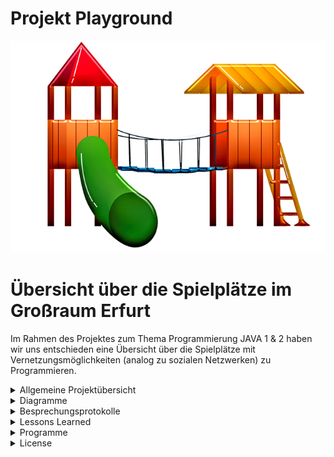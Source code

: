 # Projekt Playground

![alt text](https://github.com/fh-erfurt/Project-Playground/blob/main/share/images/Playground_Front.png)

# Übersicht über die Spielplätze im Großraum Erfurt
Im Rahmen des Projektes zum Thema Programmierung JAVA 1 & 2 haben wir uns entschieden eine Übersicht über die Spielplätze mit Vernetzungsmöglichkeiten (analog zu sozialen Netzwerken) zu Programmieren.

<details>
<summary> Allgemeine Projektübersicht </summary>
<br>

## Projektteam
<br>
Das soziale Projekt wurde im November 2020 von 


*  **Katja Fischer** - [Profil](https://github.com/Katja39)
*  **Mark Nottrott** - [Profil](https://github.com/sonicxte)
*  **Marvin Rupert** - [Profil](https://github.com/Marvin1803)
*  **Fabian Seeber** - [Profil](https://github.com/fabianseeber)

gegründet. Die Kernkompetenzen liegen im Entwickeln, Designen und Implementieren von Webseiten und Datenbankanwendungen.  Das Programm richtet sich an die Mütter und Väter, die einen angenehmen Spielplatz für ihre Kinder suchen.

## Manifest
https://github.com/fh-erfurt/Project-Playground/blob/main/share/MANIFEST

## CodeConventions
https://github.com/fh-erfurt/Project-Playground/blob/main/share/CODECONVENTIONS

## Möglichkeiten
Die Eltern können sich direkt untereinander vernetzen. Wir zeigen ihnen die Spielplätze in Erfurt, mit Angebot an Spielmöglichkeiten/Spielgeräten an.


## Funktionsweise
Sie können einen Zeitslot eintragen, in dem sie mit dem Kind den Spielplatz besuchen wollen, um bei hoher Frequentierung eventuell auf einen anderen Spielplatz auszuweichen. Die Hauptnutzungszeiten werden/können durch die Analyse der vergangenen Tage analysiert werden.
Sie können Defekte an Spielgeräten und den hygienischen Zustand der Spielplätze dokumentieren und melden.

## Anforderungsbeschreibung(Grob)
Die Grobziele wurden anhand der Anforderungsanalyse ermittelt.
Dies diente zur Überprüfung der S.M.A.R.T Kriterien des Projekts.
Grobziele sind:

	- Erstellung und Implementierung einer Übersicht von Spielplätzen und Möglichkeiten in und um Erfurt
	- Erstellung und Implementierung eines Netzwerkes- und Logistikverwaltungssystems

## Abgrenzungskriterien
Nicht zum Projektumfang gehören:

	- Die Personalverwaltung
	- Lohnbuchhaltung/Zeiterfassung
	- Rechnung und Mahnwesen

Hier werden lediglich Schnittstellen bereitgestellt, damit die erforderlichen Daten zu den externen Bearbeitern geschickt werden können.

</details>

<details>
<summary> Diagramme </summary>
<br>

    Hier werden die Diagramme eingefügt

<br>

</details>


<details>
<summary> Besprechungsprotokolle </summary>
<br>

<details>
	<summary> Java 1 </summary>
<br>

**1. Abgabe des Projektes**
- in der Form wird das noch nachgetragen
- Abgabe über Github
- Link zum Repository an Jonas übergeben
- Präsentationen können in dem Repository hinterlegt werden
- Abgabe am XX.XX.2021


</details>
<br>
<details>
<summary> Java 2 </summary>
<br>

    Hier kommen später alle Sachen zu Java 2 rein

<br>
</details>

</details>

<details>
<summary> Lessons Learned </summary>
<br>
<details>
<summary> Java 1 </summary>
<br>
- 4 Teammitglieder zu koordinieren gestaltete sich anfangs schwierig, wurde aber im laufe des Projektes immer besser.
- Die Versionskontrolle machte uns etwas schwierigkeiten aufgrund fehlender Erfahrung, machte aber im Nachhinein paralleles arbeiten sehr angenehm. Absprachen waren dennoch nötig.
- Der umgang mit Testklassen und Funktionen gestaltete sich anfangs schwierig, konnte aber mit steigender Erfahrung gemeistert werden.
- PlantUML erwies sich als mächtiges Tool um Diagramme zu erstellen und um zu setzen
- Die größte Schwierigkeit in diesem Projekt war das Umdenken von einer datenbankbasierten Logik, hatten wir an Anfang doch einige Probleme.
- Die Tests helfen bei der Programmierung und es ist schnelle kontrolle und Änderung möglich.

</details>
<br>
<details>

<summary> Java 2 </summary>
<br>

    - Hier kommt alles zu Java 2 rein

<br>
</details>
</details>

<details>
<summary> Programme </summary>
<br>


* [IntelliJ](https://www.jetbrains.com/de-de/idea/) - IDE für JAVA
  [PlantUML](https://plantuml.com/) - Diagrammerstellung
* [lucidchart](https://www.lucidchart.com) - Tool für die Erstellung der Diagramme / Charts / ...
* [Office](https://www.office.com/) - Office Programm
* [Git](https://git-scm.com/) - Versionskontrolle
* [MS-Teams](https://www.microsoft.com/de-de/microsoft-365/microsoft-teams/group-chat-software) - Kommunikationsmittel
* ??? - Server

</details>

<details>
<summary> License </summary>

This project is licensed under the MIT License - see the [LICENSE.md](LICENSE.md) file for details

</details>